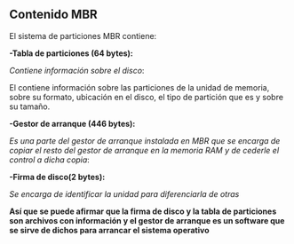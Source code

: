 ## Contenido MBR
El sistema de particiones MBR contiene:

**-Tabla de particiones (64 bytes):** 

*Contiene información sobre el disco*: 

El contiene información sobre las particiones de la unidad de memoria, sobre su formato, ubicación en el disco, el tipo de partición que es y sobre su tamaño.

**-Gestor de arranque (446 bytes):**

*Es una parte del gestor de arranque instalada en MBR que se encarga de copiar el resto del gestor de arranque en la memoria RAM y de cederle el control a dicha copia*:

**-Firma de disco(2 bytes):**

*Se encarga de identificar la unidad para diferenciarla de otras*

**Así que se puede afirmar que la firma de disco y la tabla de particiones son archivos con información y el gestor de arranque es un software que se sirve de dichos para arrancar el sistema operativo**
